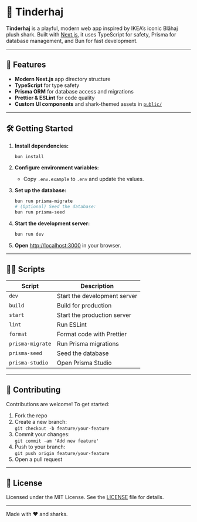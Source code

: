 # 🦈 Tinderhaj

**Tinderhaj** is a playful, modern web app inspired by IKEA’s iconic Blåhaj plush shark. Built with [Next.js](https://nextjs.org/), it uses TypeScript for safety, Prisma for database management, and Bun for fast development.

---

## 🚀 Features

- **Modern Next.js** app directory structure
- **TypeScript** for type safety
- **Prisma ORM** for database access and migrations
- **Prettier & ESLint** for code quality
- **Custom UI components** and shark-themed assets in [`public/`](public/)

---

## 🛠️ Getting Started

1. **Install dependencies:**

   ```bash
   bun install
   ```

2. **Configure environment variables:**

   - Copy `.env.example` to `.env` and update the values.

3. **Set up the database:**

   ```bash
   bun run prisma-migrate
   # (Optional) Seed the database:
   bun run prisma-seed
   ```

4. **Start the development server:**

   ```bash
   bun run dev
   ```

5. **Open** [http://localhost:3000](http://localhost:3000) in your browser.

---

## 🧑‍💻 Scripts

| Script           | Description                  |
| ---------------- | ---------------------------- |
| `dev`            | Start the development server |
| `build`          | Build for production         |
| `start`          | Start the production server  |
| `lint`           | Run ESLint                   |
| `format`         | Format code with Prettier    |
| `prisma-migrate` | Run Prisma migrations        |
| `prisma-seed`    | Seed the database            |
| `prisma-studio`  | Open Prisma Studio           |

---

## 🤝 Contributing

Contributions are welcome! To get started:

1. Fork the repo
2. Create a new branch:  
   `git checkout -b feature/your-feature`
3. Commit your changes:  
   `git commit -am 'Add new feature'`
4. Push to your branch:  
   `git push origin feature/your-feature`
5. Open a pull request

---

## 📝 License

Licensed under the MIT License. See the [LICENSE](LICENSE) file for details.

---

Made with ❤️ and sharks.
